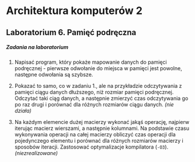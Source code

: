 # Architektura komputerów 2

## Laboratorium 6. Pamięć podręczna

##### Zadania na laboratorium

1. Napisać program, który pokaże mapowanie danych do pamięci podręcznej - pierwsze odwołanie do miejsca w pamięci jest powolne, następne odwołania są szybsze.

2. Pokazać to samo, co w zadaniu 1., ale na przykładzie odczytywania z pamięci ciągu danych dłuższego, niż rozmiar pamięci podręcznej. Odczytać taki ciąg danych, a następnie zmierzyć czas odczytywania go po raz drugi i porównać dla różnych rozmiarów ciągu danych. _(nie działa)_

3. Na każdym elemencie dużej macierzy wykonać jakąś operację, najpierw iterując macierz wierszami, a następnie kolumnami. Na podstawie czasu wykonywania operacji na całej macierzy obliczyć czas operacji dla pojedynczego elementu i porównać dla różnych rozmiarów macierzy i sposobów iteracji. Zastosować optymalizacje kompilatora (`-O3`). _(niezrealizowane)_
